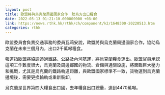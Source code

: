 ```yaml
---
layout: post
title: 歐盟將與烏克蘭周邊國家合作　助烏方出口糧食
date: 2022-05-13 01:21:10.000000000 +08:00
link: https://news.rthk.hk/rthk/ch/component/k2/1648300-20220513.htm
categories: rthk
---
```


歐盟委員會負責交通事務的委員瓦莉安說，歐盟將與烏克蘭周邊國家合作，協助烏克蘭在未來三個月內，出口2千萬噸糧食。

報道指歐盟將協調透過鐵路、公路及內河航運，將烏克蘭糧食運出。歐盟官員承認這項工作難度很大，烏克蘭及周邊鄰國的物流、倉儲與通關設施，將面臨巨大壓力和挑戰，尤其是烏克蘭的鐵路軌道距離，與歐盟國家標準不一致，貨物運到烏克蘭邊境後，需要更換輪軌或重新裝卸。

烏克蘭是世界第四大糧食出口國，去年糧食出口總量，達到4470萬噸。
